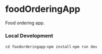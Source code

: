 # foodOrderingApp
Food ordering app.

### Local Development

`cd foodorderingapp`
`npm install`
`npm run dev`
